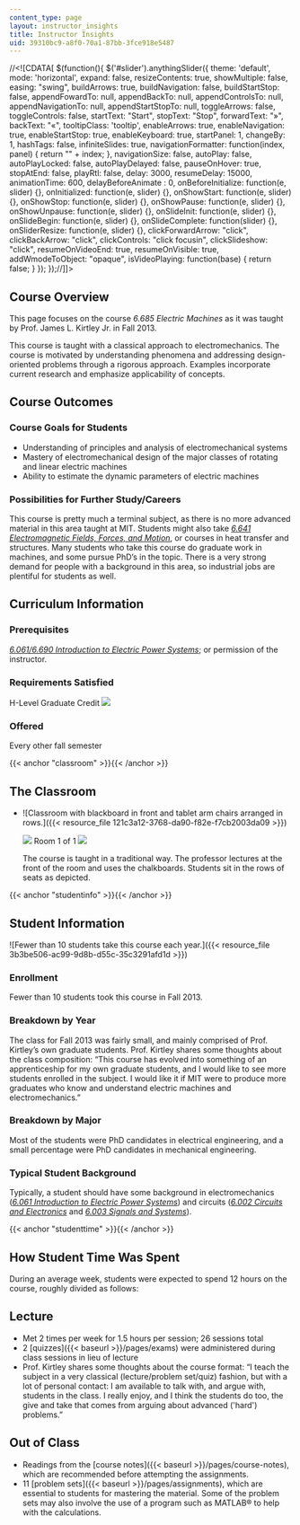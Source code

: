 ```yaml
---
content_type: page
layout: instructor_insights
title: Instructor Insights
uid: 39310bc9-a8f0-70a1-87bb-3fce918e5487
---
```


//\<!\[CDATA\[ $(function(){ $('#slider').anythingSlider({ theme: 'default', mode: 'horizontal', expand: false, resizeContents: true, showMultiple: false, easing: "swing", buildArrows: true, buildNavigation: false, buildStartStop: false, appendFowardTo: null, appendBackTo: null, appendControlsTo: null, appendNavigationTo: null, appendStartStopTo: null, toggleArrows: false, toggleControls: false, startText: "Start", stopText: "Stop", forwardText: "&raquo;", backText: "&laquo;", tooltipClass: 'tooltip', enableArrows: true, enableNavigation: true, enableStartStop: true, enableKeyboard: true, startPanel: 1, changeBy: 1, hashTags: false, infiniteSlides: true, navigationFormatter: function(index, panel) { return "" + index; }, navigationSize: false, autoPlay: false, autoPlayLocked: false, autoPlayDelayed: false, pauseOnHover: true, stopAtEnd: false, playRtl: false, delay: 3000, resumeDelay: 15000, animationTime: 600, delayBeforeAnimate : 0, onBeforeInitialize: function(e, slider) {}, onInitialized: function(e, slider) {}, onShowStart: function(e, slider) {}, onShowStop: function(e, slider) {}, onShowPause: function(e, slider) {}, onShowUnpause: function(e, slider) {}, onSlideInit: function(e, slider) {}, onSlideBegin: function(e, slider) {}, onSlideComplete: function(slider) {}, onSliderResize: function(e, slider) {}, clickForwardArrow: "click", clickBackArrow: "click", clickControls: "click focusin", clickSlideshow: "click", resumeOnVideoEnd: true, resumeOnVisible: true, addWmodeToObject: "opaque", isVideoPlaying: function(base) { return false; } }); });//\]\]>

Course Overview
---------------

This page focuses on the course _6.685 Electric Machines_ as it was taught by Prof. James L. Kirtley Jr. in Fall 2013.

This course is taught with a classical approach to electromechanics. The course is motivated by understanding phenomena and addressing design-oriented problems through a rigorous approach. Examples incorporate current research and emphasize applicability of concepts.

Course Outcomes
---------------

### Course Goals for Students

*   Understanding of principles and analysis of electromechanical systems
*   Mastery of electromechanical design of the major classes of rotating and linear electric machines
*   Ability to estimate the dynamic parameters of electric machines

### Possibilities for Further Study/Careers

This course is pretty much a terminal subject, as there is no more advanced material in this area taught at MIT. Students might also take [_6.641 Electromagnetic Fields, Forces, and Motion_](/courses/6-641-electromagnetic-fields-forces-and-motion-spring-2009), or courses in heat transfer and structures. Many students who take this course do graduate work in machines, and some pursue PhD’s in the topic. There is a very strong demand for people with a background in this area, so industrial jobs are plentiful for students as well.

Curriculum Information
----------------------

### Prerequisites

[_6.061/6.690 Introduction to Electric Power Systems_](/courses/6-061-introduction-to-electric-power-systems-spring-2011); or permission of the instructor.

### Requirements Satisfied

H-Level Graduate Credit ![](/images/educator/icon-question-hlevel.png)

### Offered

Every other fall semester

{{< anchor "classroom" >}}{{< /anchor >}}

The Classroom
-------------

*   ![Classroom with blackboard in front and tablet arm chairs arranged in rows.]({{< resource_file 121c3a12-3768-da90-f82e-f7cb2003da09 >}})
    
    ![](/images/educator/classroom_prev_dim.png) Room 1 of 1 ![](/images/educator/classroom_next_dim.png)
    
    The course is taught in a traditional way. The professor lectures at the front of the room and uses the chalkboards. Students sit in the rows of seats as depicted.
    

{{< anchor "studentinfo" >}}{{< /anchor >}}

Student Information
-------------------

![Fewer than 10 students take this course each year.]({{< resource_file 3b3be506-ac99-9d8b-d55c-35c3291afd1d >}})

### Enrollment

Fewer than 10 students took this course in Fall 2013.

### Breakdown by Year

The class for Fall 2013 was fairly small, and mainly comprised of Prof. Kirtley’s own graduate students. Prof. Kirtley shares some thoughts about the class composition: “This course has evolved into something of an apprenticeship for my own graduate students, and I would like to see more students enrolled in the subject. I would like it if MIT were to produce more graduates who know and understand electric machines and electromechanics.”

### Breakdown by Major

Most of the students were PhD candidates in electrical engineering, and a small percentage were PhD candidates in mechanical engineering.

### Typical Student Background

Typically, a student should have some background in electromechanics ([_6.061 Introduction to Electric Power Systems_](/courses/6-061-introduction-to-electric-power-systems-spring-2011)) and circuits ([_6.002 Circuits and Electronics_](/courses/6-002-circuits-and-electronics-spring-2007) and [_6.003 Signals and Systems_](/courses/6-003-signals-and-systems-fall-2011)).

{{< anchor "studenttime" >}}{{< /anchor >}}

How Student Time Was Spent
--------------------------

During an average week, students were expected to spend 12 hours on the course, roughly divided as follows:

Lecture
-------

*   Met 2 times per week for 1.5 hours per session; 26 sessions total
*   2 [quizzes]({{< baseurl >}}/pages/exams) were administered during class sessions in lieu of lecture
*   Prof. Kirtley shares some thoughts about the course format: “I teach the subject in a very classical (lecture/problem set/quiz) fashion, but with a lot of personal contact: I am available to talk with, and argue with, students in the class. I really enjoy, and I think the students do too, the give and take that comes from arguing about advanced ('hard') problems.”

Out of Class
------------

*   Readings from the [course notes]({{< baseurl >}}/pages/course-notes), which are recommended before attempting the assignments.
*   11 [problem sets]({{< baseurl >}}/pages/assignments), which are essential to students for mastering the material. Some of the problem sets may also involve the use of a program such as MATLAB® to help with the calculations.